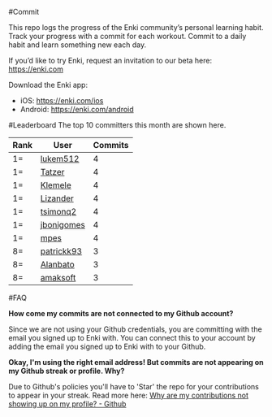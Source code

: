 #Commit

This repo logs the progress of the Enki community’s personal learning habit. Track your progress with a commit for each workout. Commit to a daily habit and learn something new each day.

If you’d like to try Enki, request an invitation to our beta here: https://enki.com

Download the Enki app: 
 - iOS: https://enki.com/ios
 - Android: https://enki.com/android

#Leaderboard
The top 10 committers this month are shown here.

| Rank | User | Commits |
|------|------|---------|
|1=|[lukem512](https://github.com/lukem512)|4|
|1=|[Tatzer](https://github.com/Tatzer)|4|
|1=|[Klemele](https://github.com/Klemele)|4|
|1=|[Lizander](https://github.com/Lizander)|4|
|1=|[tsimonq2](https://github.com/tsimonq2)|4|
|1=|[jbonigomes](https://github.com/jbonigomes)|4|
|1=|[mpes](https://github.com/mpes)|4|
|8=|[patrickk93](https://github.com/patrickk93)|3|
|8=|[Alanbato](https://github.com/Alanbato)|3|
|8=|[amaksoft](https://github.com/amaksoft)|3|

#FAQ

**How come my commits are not connected to my Github account?**

Since we are not using your Github credentials, you are committing with the email you signed up to Enki with. You can connect this to your account by adding the email you signed up to Enki with to your Github.

**Okay, I'm using the right email address! But commits are not appearing on my Github streak or profile. Why?**

Due to Github's policies you'll have to 'Star' the repo for your contributions to appear in your streak. Read more here: [Why are my contributions not showing up on my profile? - Github](https://help.github.com/articles/why-are-my-contributions-not-showing-up-on-my-profile/)
